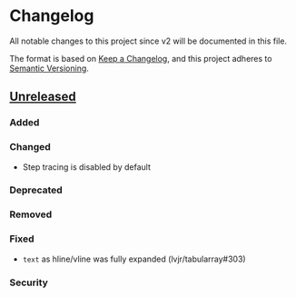 # Changelog

All notable changes to this project since v2 will be documented in this file.

The format is based on [Keep a Changelog](https://keepachangelog.com/en/1.1.0/),
and this project adheres to [Semantic Versioning](https://semver.org/spec/v2.0.0.html).

## [Unreleased]

### Added

### Changed

- Step tracing is disabled by default

### Deprecated

### Removed

### Fixed

- `text` as hline/vline was fully expanded (lvjr/tabularray#303)

### Security

[unreleased]: https://github.com/muzimuzhi/tabularray/compare/2024A...HEAD
